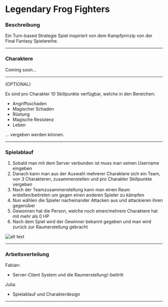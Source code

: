 # Legendary Frog Fighters

### Beschreibung
   
   Ein Turn-based Strategie Spiel inspiriert von dem Kampfprinzip von der Final Fantasy Spielereihe.

---

### Charaktere

Coming soon...

---

(OPTIONAL)

Es sind pro Charakter 10 Skillpunkte verfügbar, welche in den Bereichen:
- Angriffsschaden
- Magischer Schaden
- Rüstung
- Magische Resistenz
- Leben

... vergeben werden können.

---

### Spielablauf

1. Sobald man mit dem Server verbunden ist muss man seinen Username eingeben
2. Danach kann man aus der Auswahl mehrerer Charaktere sich ein Team, von 3 Charakteren, zusammenstellen und pro Charakter Skillpunkte vergeben
3. Nach der Teamzusammenstellung kann man einen Raum erstellen/beitreten um gegen einen anderen Spieler zu kämpfen
4. Nun wählen die Spieler nacheinander Attacken aus und attackieren ihren gegenüber
5. Gewonnen hat die Person, welche noch einen/mehrere Charaktere hat mit mehr als 0 HP
6. Nach dem Spiel wird der Gewinner bekannt gegeben und man wird zurück zur Raumerstellung gebracht


![alt text](https://br.atsit.in/de/wp-content/uploads/2021/07/review-final-fantasy-ii-pixel-remaster.jpg)

---

### Arbeitsverteilung
Fabian:
- Server-Client System und die Raumerstellung/-beitritt

Julia:
- Spielablauf und Charakterdesign

---